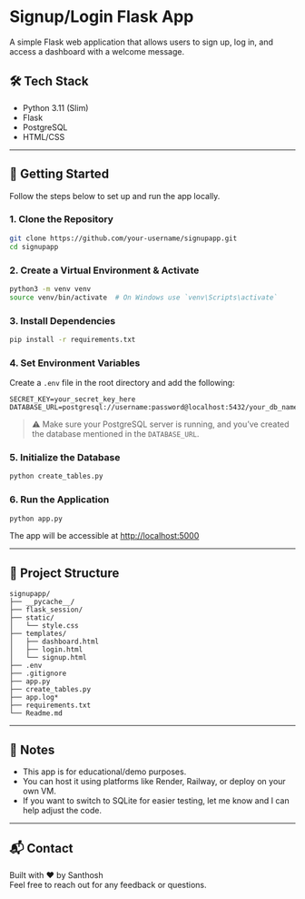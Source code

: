 # Signup/Login Flask App

A simple Flask web application that allows users to sign up, log in, and access a dashboard with a welcome message.

## 🛠 Tech Stack

- Python 3.11 (Slim)
- Flask
- PostgreSQL
- HTML/CSS

---

## 🚀 Getting Started

Follow the steps below to set up and run the app locally.

### 1. Clone the Repository

```bash
git clone https://github.com/your-username/signupapp.git
cd signupapp
```

### 2. Create a Virtual Environment & Activate

```bash
python3 -m venv venv
source venv/bin/activate  # On Windows use `venv\Scripts\activate`
```

### 3. Install Dependencies

```bash
pip install -r requirements.txt
```

### 4. Set Environment Variables

Create a `.env` file in the root directory and add the following:

```env
SECRET_KEY=your_secret_key_here
DATABASE_URL=postgresql://username:password@localhost:5432/your_db_name
```

> ⚠️ Make sure your PostgreSQL server is running, and you’ve created the database mentioned in the `DATABASE_URL`.

### 5. Initialize the Database

```bash
python create_tables.py
```

### 6. Run the Application

```bash
python app.py
```

The app will be accessible at [http://localhost:5000](http://localhost:5000)

---

## 📁 Project Structure

```
signupapp/
├── __pycache__/
├── flask_session/
├── static/
│   └── style.css
├── templates/
│   ├── dashboard.html
│   ├── login.html
│   └── signup.html
├── .env
├── .gitignore
├── app.py
├── create_tables.py
├── app.log*
├── requirements.txt
└── Readme.md
```

---

## 📝 Notes

- This app is for educational/demo purposes.
- You can host it using platforms like Render, Railway, or deploy on your own VM.
- If you want to switch to SQLite for easier testing, let me know and I can help adjust the code.

---

## 📬 Contact

Built with ❤️ by Santhosh  
Feel free to reach out for any feedback or questions.
